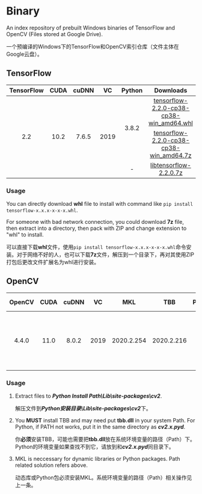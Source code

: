 # Binary

An index repository of prebuilt Windows binaries of TensorFlow and OpenCV (Files stored at Google Drive).

一个预编译的Windows下的TensorFlow和OpenCV索引仓库（文件主体在Google云盘）。

## TensorFlow

<table>
    <thead align="center">
        <tr>
            <th>TensorFlow</th>
            <th>CUDA</th>
            <th>cuDNN</th>
            <th>VC</th>
            <th>Python</th>
            <th>Downloads</th>
            <th>Size</th>
        </tr>
    </thead>
    <tbody align="center">
        <tr>
            <td rowspan="3">2.2</td>
            <td rowspan="3">10.2</td>
            <td rowspan="3">7.6.5</td>
            <td rowspan="3">2019</td>
            <td rowspan="2">3.8.2</td>
            <td><a href="https://drive.google.com/file/d/1WNT_FtBcFZSyTu_Le2U6Gb2mJRiHfEBB/view?usp=sharing">tensorflow-2.2.0-cp38-cp38-win_amd64.whl</a></td>
            <td>466.62MB</td>
        </tr>
        <tr>
            <td><a href="https://drive.google.com/file/d/1CumQIxzVnIydQ8hXZcfCEUVUS-z5B7ZE/view?usp=sharing">tensorflow-2.2.0-cp38-cp38-win_amd64.7z</a></td>
            <td>99.54MB</td>
        </tr>
        <tr>
            <td>-</td>
            <td><a href="https://drive.google.com/file/d/1OCesHKEHJ2Ps9uqGPy8qBAulnZhnRLG7/view?usp=sharing">libtensorflow-2.2.0.7z</a></td>
            <td>73.64MB</td>
        </tr>
    </tbody>
</table>

### Usage

You can directly download **whl** file to install with command like `pip install tensorflow-x.x.x-x-x-x.whl`.

For someone with bad network connection, you could download **7z** file, then extract into a directory, then pack with ZIP and change extension to "whl" to install.

可以直接下载**whl**文件，使用`pip install tensorflow-x.x.x-x-x-x.whl`命令安装。对于网络不好的人，也可以下载**7z**文件，解压到一个目录下，再对其使用ZIP打包后更改文件扩展名为whl进行安装。

## OpenCV

<table>
    <thead align="center">
        <tr>
            <th>OpenCV</th>
            <th>CUDA</th>
            <th>cuDNN</th>
            <th>VC</th>
            <th>MKL</th>
            <th>TBB</th>
            <th>Python</th>
            <th>Library Type</th>
            <th>World</th>
            <th>Downloads</th>
            <th>Size</td>
        </tr>
    </thead>
    <tbody align="center">
        <tr>
            <td rowspan="6">4.4.0</td>
            <td rowspan="6">11.0</td>
            <td rowspan="6">8.0.2</td>
            <td rowspan="6">2019</td>
            <td rowspan="6">2020.2.254</td>
            <td rowspan="6">2020.2.216</td>
            <td rowspan="2">3.8.3</td>
            <td>Static</td>
            <td rowspan="2">Yes</td>
            <td><a href="https://drive.google.com/file/d/12OCyPSyhPbfAVP6uCzzEhD-6mZaISSnq/view?usp=sharing">:arrow_down:</a></td>
            <td>40.43MB</td>
        </tr>
        <tr>
            <td>Dynamic</td>
            <td><a href="https://drive.google.com/file/d/1jjCebKqpgiZx3xcs7AopB8hFyFHi3FB8/view?usp=sharing">:arrow_down:</a></td>
            <td>1.93MB</td>
        </tr>
        <tr>
            <td rowspan="4">-</td>
            <td>Static</td>
            <td>No</td>
            <td><a href="https://drive.google.com/file/d/1H_16D1ohHyK3wTcjJaVKGqHzWgS-Sc23/view?usp=sharing">:arrow_down:</a></td>
            <td>87.70MB</td>
        </tr>
        <tr>
            <td>Static</td>
            <td>Yes</td>
            <td><a href="https://drive.google.com/file/d/1GmgzTU_dRZ32USoHAygFGqYN_5EGeMs9/view?usp=sharing">:arrow_down:</a></td>
            <td>87.52MB</td>
        </tr>
        <tr>
            <td>Dynamic</td>
            <td>No</td>
            <td><a href="https://drive.google.com/file/d/1VtvVXn9qPFMyFRIvrxbz3arhEma_Iptg/view?usp=sharing">:arrow_down:</a></td>
            <td>44.49MB</td>
        </tr>
        <tr>
            <td>Dynamic</td>
            <td>Yes</td>
            <td><a href="https://drive.google.com/file/d/1-LIUtU7upa73YjwA9qHWGKA97Fv7s2ZU/view?usp=sharing">:arrow_down:</a></td>
            <td>42.18MB</td>
        </tr>
    </tbody>
</table>

### Usage

1. Extract files to ***Python Install Path\\Lib\\site-packages\\cv2***.

   解压文件到***Python安装目录\\Lib\\site-packages\\cv2***下。

2. You **MUST** install TBB and may need put **tbb.dll** in your system Path. For Python, if PATH not works, put it in the same directory as ***cv2.x.pyd***.

   你**必须**安装TBB，可能也需要把**tbb.dll**放在系统环境变量的路径（Path）下。Python的环境变量如果查找不到它，请放到和***cv2.x.pyd***同目录下。

3. MKL is neccessary for dynamic libraries or Python packages. Path related solution refers above.

   动态库或Python包必须安装MKL。系统环境变量的路径（Path）相关操作见上一条。
